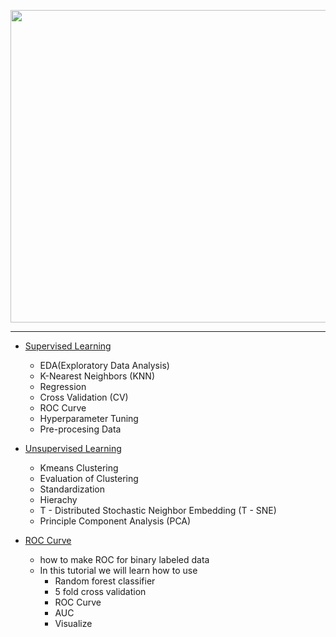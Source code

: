 <p align="left"><img width="800" height="500" src="https://hackernoon.com/drafts/e11c20yk.png"></p>

---

- [Supervised Learning](https://github.com/ankur715/data_science/blob/master/machine_learning/machine_learning.ipynb)
  - EDA(Exploratory Data Analysis)
  - K-Nearest Neighbors (KNN)
  - Regression
  - Cross Validation (CV)
  - ROC Curve
  - Hyperparameter Tuning
  - Pre-procesing Data
- [Unsupervised Learning](https://github.com/ankur715/data_science/blob/master/machine_learning/machine_learning.ipynb)
  - Kmeans Clustering
  - Evaluation of Clustering
  - Standardization
  - Hierachy
  - T - Distributed Stochastic Neighbor Embedding (T - SNE)
  - Principle Component Analysis (PCA)


- [ROC Curve](https://github.com/ankur715/data_science/blob/master/machine_learning/roc_curve.ipynb)
  - how to make ROC for binary labeled data
  - In this tutorial we will learn how to use
    - Random forest classifier
    - 5 fold cross validation
    - ROC Curve
    - AUC
    - Visualize

